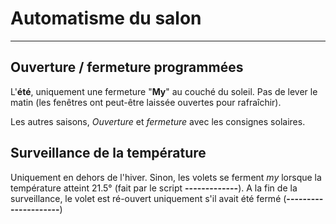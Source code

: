 # Automatisme du salon
---

## Ouverture / fermeture programmées

L'**été**, uniquement une fermeture "**My**" au couché du soleil. Pas de lever le matin (les fenêtres ont peut-être laissée ouvertes pour rafraîchir).

Les autres saisons, *Ouverture* et *fermeture* avec les consignes solaires.

## Surveillance de la température

Uniquement en dehors de l'hiver.
Sinon, les volets se ferment *my* lorsque la température atteint 21.5° (fait par le script **-------------**).
A la fin de la surveillance, le volet est ré-ouvert uniquement s'il avait été fermé (**---------------------**)

